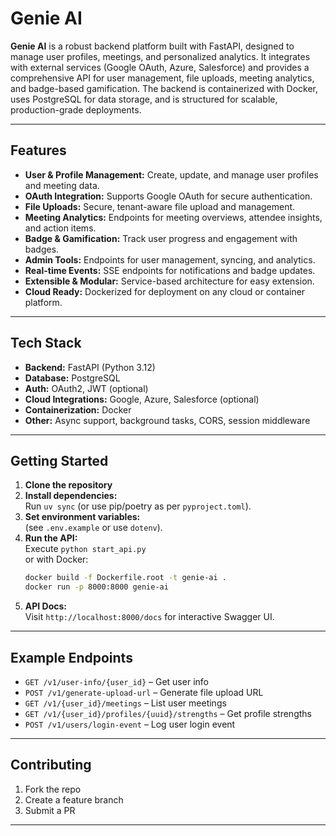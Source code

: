 # Genie AI

**Genie AI** is a robust backend platform built with FastAPI, designed to manage user profiles, meetings, and personalized analytics. It integrates with external services (Google OAuth, Azure, Salesforce) and provides a comprehensive API for user management, file uploads, meeting analytics, and badge-based gamification. The backend is containerized with Docker, uses PostgreSQL for data storage, and is structured for scalable, production-grade deployments.

---

## Features

- **User & Profile Management:** Create, update, and manage user profiles and meeting data.
- **OAuth Integration:** Supports Google OAuth for secure authentication.
- **File Uploads:** Secure, tenant-aware file upload and management.
- **Meeting Analytics:** Endpoints for meeting overviews, attendee insights, and action items.
- **Badge & Gamification:** Track user progress and engagement with badges.
- **Admin Tools:** Endpoints for user management, syncing, and analytics.
- **Real-time Events:** SSE endpoints for notifications and badge updates.
- **Extensible & Modular:** Service-based architecture for easy extension.
- **Cloud Ready:** Dockerized for deployment on any cloud or container platform.

---

## Tech Stack

- **Backend:** FastAPI (Python 3.12)
- **Database:** PostgreSQL
- **Auth:** OAuth2, JWT (optional)
- **Cloud Integrations:** Google, Azure, Salesforce (optional)
- **Containerization:** Docker
- **Other:** Async support, background tasks, CORS, session middleware

---

## Getting Started

1. **Clone the repository**
2. **Install dependencies:**  
   Run `uv sync` (or use pip/poetry as per `pyproject.toml`).
3. **Set environment variables:**  
   (see `.env.example` or use `dotenv`).
4. **Run the API:**  
   Execute `python start_api.py`  
   or with Docker:  
   ```bash
   docker build -f Dockerfile.root -t genie-ai .
   docker run -p 8000:8000 genie-ai
   ```
5. **API Docs:**  
   Visit `http://localhost:8000/docs` for interactive Swagger UI.

---

## Example Endpoints

- `GET /v1/user-info/{user_id}` – Get user info
- `POST /v1/generate-upload-url` – Generate file upload URL
- `GET /v1/{user_id}/meetings` – List user meetings
- `GET /v1/{user_id}/profiles/{uuid}/strengths` – Get profile strengths
- `POST /v1/users/login-event` – Log user login event

---

## Contributing

1. Fork the repo
2. Create a feature branch
3. Submit a PR

---

